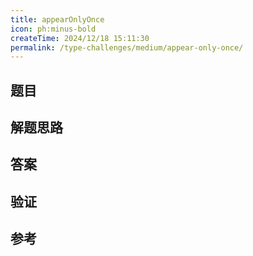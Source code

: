 ```yaml
---
title: appearOnlyOnce
icon: ph:minus-bold
createTime: 2024/12/18 15:11:30
permalink: /type-challenges/medium/appear-only-once/
---
```


## 题目

## 解题思路

## 答案

## 验证

## 参考
